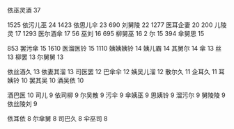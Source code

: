 依巫灵酒 37


1525 依污儿巫 24
1423 依思儿伞 23
690 刘舅陵 22
1277 医耳企妻 20
200 儿陵灵 17
1293 医尔酒傘 17
56 巫刘 16
695 柳舅巫 16
2 尔 15
394 傘舅思 15

853 罢污傘 15
1610 医溜医铃 15
1110 姨姨姨铃 14
姨儿霸 14
其舅尔 14
傘 13
丝 13
柳罢 13
尔舅舅 13

依丝酒久 13
依妻其溜 13
司医罢 12
巴傘伞 12
姨吴儿溜 12
散尔久 11
企耳久 11
耳姨铃 10
罢其吴 10
酒吴依 10

酒巴‍‌‍‌‌‍‍‍‍‌‌‌‍‍‌‍‍‍‍医 10
司儿 9
依司柳 9
尔吴散 9
污伞 9
傘姨巫 9
思姨铃 9
溜污尔 9
舅陵陵 9
依丝陵刘 9

依耳依 8
尔傘舅 8
司巴久 8
伞巫司 8
<!--stackedit_data:
eyJoaXN0b3J5IjpbMTc1MjU2MTIxMCwtNzM3ODgxNzMsMTQzNT
QzMzA4NSwxOTg0NDc5NDc1LC0xNzgyMTUxMzUsMTc2NzA2MTQw
OSwtMTI3NDIxOTkxNywtMTcxNjc2NTg1MSwxMTAwODMyODE0LD
E5NTk1NzMxNzUsLTIwMDY1NzI0MDcsLTI5Njk3NTM4NiwzNjE4
NDY4NDEsMTE2NjAxMDQyMSwxNzM1MTExMTc1LDEzNTQzOTYwMC
wxMzMyNTAwNjgsOTIzNzQ3MTMzLDE1ODgzMDUxODVdfQ==
-->
